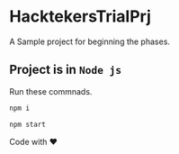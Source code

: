 # HacktekersTrialPrj
A Sample project for beginning the phases.

## Project is in ```Node js```
Run these commnads.
```bash
npm i
```

```bash
npm start
```


Code with ❤
